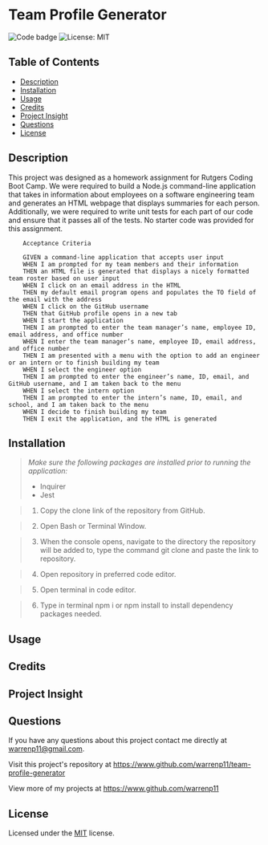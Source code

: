 # Team Profile Generator
![Code badge](https://img.shields.io/github/languages/top/warrenp11/professional-readme-generator) 
![License: MIT](https://img.shields.io/badge/License-MIT-yellow.svg)

## Table of Contents
* [Description](#description)
* [Installation](#installation)
* [Usage](#usage)
* [Credits](#credits)
* [Project Insight](#project-insight)
* [Questions](#questions)
* [License](#license)

## Description
This project was designed as a homework assignment for Rutgers Coding Boot Camp. We were required to build a Node.js command-line application that takes in information about employees on a software engineering team and generates an HTML webpage that displays summaries for each person. Additionally, we were required to write unit tests for each part of our code and ensure that it passes all of the tests. No starter code was provided for this assignment.

        Acceptance Criteria

        GIVEN a command-line application that accepts user input
        WHEN I am prompted for my team members and their information
        THEN an HTML file is generated that displays a nicely formatted team roster based on user input
        WHEN I click on an email address in the HTML
        THEN my default email program opens and populates the TO field of the email with the address
        WHEN I click on the GitHub username
        THEN that GitHub profile opens in a new tab
        WHEN I start the application
        THEN I am prompted to enter the team manager’s name, employee ID, email address, and office number
        WHEN I enter the team manager’s name, employee ID, email address, and office number
        THEN I am presented with a menu with the option to add an engineer or an intern or to finish building my team
        WHEN I select the engineer option
        THEN I am prompted to enter the engineer’s name, ID, email, and GitHub username, and I am taken back to the menu
        WHEN I select the intern option
        THEN I am prompted to enter the intern’s name, ID, email, and school, and I am taken back to the menu
        WHEN I decide to finish building my team
        THEN I exit the application, and the HTML is generated

## Installation
>*Make sure the following packages are installed prior to running the application:*
>* Inquirer
>* Jest

>1. Copy the clone link of the repository from GitHub.

>2. Open Bash or Terminal Window.

>3. When the console opens, navigate to the directory the repository will be added to, type the command git clone and paste the link to repository.

>4. Open repository in preferred code editor.

>5. Open terminal in code editor.

>6. Type in terminal npm i or npm install to install dependency packages needed.

## Usage

## Credits

## Project Insight

## Questions
If you have any questions about this project contact me directly at warrenp11@gmail.com. 
  
Visit this project's repository at https://www.github.com/warrenp11/team-profile-generator

View more of my projects at https://www.github.com/warrenp11

## License
Licensed under the [MIT](./license.txt/) license.